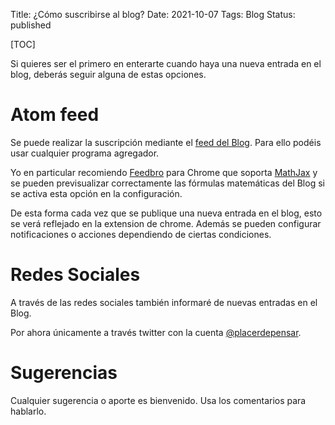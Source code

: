 Title: ¿Cómo suscribirse al blog?
Date: 2021-10-07
Tags: Blog
Status: published

[TOC]

Si quieres ser el primero en enterarte cuando haya una nueva entrada en el blog, deberás seguir alguna de estas opciones.

Atom feed
=========

Se puede realizar la suscripción mediante el [feed del Blog](http://elplacerdepensar.com/feeds/all.atom.xml). Para ello podéis usar cualquier programa agregador.

Yo en particular recomiendo [Feedbro](https://chrome.google.com/webstore/detail/feedbro/mefgmmbdailogpfhfblcnnjfmnpnmdfa?hl=es-419) para Chrome que soporta [MathJax](https://www.mathjax.org/) y se pueden previsualizar correctamente las fórmulas matemáticas del Blog si se activa esta opción en la configuración.

De esta forma cada vez que se publique una nueva entrada en el blog, esto se verá reflejado en la extension de chrome. Además se pueden configurar notificaciones o acciones dependiendo de ciertas condiciones.


Redes Sociales
==============

A través de las redes sociales también informaré de nuevas entradas en el Blog.

Por ahora únicamente a través twitter con la cuenta [@placerdepensar](https://twitter.com/placerdepensar).

Sugerencias
===========

Cualquier sugerencia o aporte es bienvenido. Usa los comentarios para hablarlo.